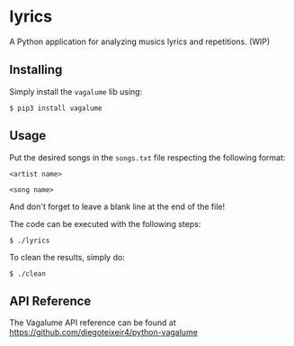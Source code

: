 # lyrics
A Python application for analyzing musics lyrics and repetitions. (WIP)

## Installing
Simply install the `vagalume` lib using:

    $ pip3 install vagalume

## Usage
Put the desired songs in the `songs.txt` file respecting the following format:

`<artist name>`

`<song name>`

And don't forget to leave a blank line at the end of the file!

The code can be executed with the following steps:

    $ ./lyrics

To clean the results, simply do:

    $ ./clean

## API Reference
The Vagalume API reference can be found at https://github.com/diegoteixeir4/python-vagalume
